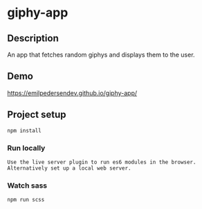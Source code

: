 # giphy-app

## Description
An app that fetches random giphys and displays them to the user.

## Demo
https://emilpedersendev.github.io/giphy-app/

## Project setup
```
npm install
```

### Run locally
```
Use the live server plugin to run es6 modules in the browser. Alternatively set up a local web server.  
```

### Watch sass
```
npm run scss
```
